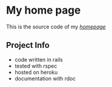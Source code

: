 # My home page
This is the source code of my [*homepage*](http://www.tawheedraheem.com)

## Project Info
* code written in rails
* tested with rspec
* hosted on heroku
* documentation with rdoc

